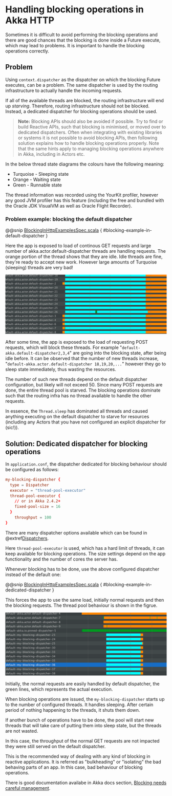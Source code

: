 <a id="handling-blocking-in-http-routes-scala"></a>
# Handling blocking operations in Akka HTTP

Sometimes it is difficult to avoid performing the blocking operations and there
are good chances that the blocking is done inside a Future execute, which may
lead to problems. It is important to handle the blocking operations correctly.

## Problem

Using `context.dispatcher` as the dispatcher on which the blocking Future
executes, can be a problem. The same dispatcher is used by the routing
infrastructure to actually handle the incoming requests. 

If all of the available threads are blocked, the routing infrastructure will end up *starving*. 
Therefore, routing infrastructure should not be blocked. Instead, a dedicated dispatcher
for blocking operations should be used.

> **Note:**
Blocking APIs should also be avoided if possible. Try to find or build Reactive APIs,
such that blocking is minimised, or moved over to dedicated dispatchers.
Often when integrating with existing libraries or systems it is not possible to
avoid blocking APIs, then following solution explains how to handle blocking
operations properly.
Note that the same hints apply to managing blocking operations anywhere in Akka,
including in Actors etc.

In the below thread state diagrams the colours have the following meaning:

 * Turquoise - Sleeping state
 * Orange - Waiting state
 * Green - Runnable state

The thread information was recorded using the YourKit profiler, however any good JVM profiler 
has this feature (including the free and bundled with the Oracle JDK VisualVM as well as Oracle Flight Recorder). 

### Problem example: blocking the default dispatcher

@@snip [BlockingInHttpExamplesSpec.scala](../../../../test/scala/docs/http/scaladsl/server/BlockingInHttpExamplesSpec.scala) { #blocking-example-in-default-dispatcher }

Here the app is exposed to load of continous GET requests and large number
of akka.actor.default-dispatcher threads are handling requests. The orange
portion of the thread shows that they are idle. Idle threads are fine,
they're ready to accept new work. However large amounts of Turquoise (sleeping) threads are very bad!

![DispatcherBehaviourOnBadCode.png](DispatcherBehaviourOnBadCode.png)

After some time, the app is exposed to the load of requesting POST requests,
which will block these threads. For example "`default-akka.default-dispatcher2,3,4`"
are going into the blocking state, after being idle before. It can be observed
that the number of new threads increase, "`default-akka.actor.default-dispatcher 18,19,20,...`" 
however they go to sleep state immediately, thus wasting the
resources.

The number of such new threads depend on the default dispatcher configuration,
but likely will not exceed 50. Since many POST requests are done, the entire
thread pool is starved. The blocking operations dominate such that the routing
infra has no thread available to handle the other requests.

In essence, the `Thread.sleep` has dominated all threads and caused anything 
executing on the default dispatcher to starve for resources (including any Actors
that you have not configured an explicit dispatcher for (sic!)).

## Solution: Dedicated dispatcher for blocking operations

In `application.conf`, the dispatcher dedicated for blocking behaviour should
be configured as follows:

```conf
my-blocking-dispatcher {
  type = Dispatcher
  executor = "thread-pool-executor"
  thread-pool-executor {
    // or in Akka 2.4.2+
    fixed-pool-size = 16
  }
    throughput = 100
}
```

There are many dispatcher options available which can be found in @extref[Dispatchers](akka-docs:scala/dispatchers.html).

Here `thread-pool-executor` is used, which has a hard limit of threads, it can
keep available for blocking operations. The size settings depend on the app
functionality and the number of cores the server has.

Whenever blocking has to be done, use the above configured dispatcher
instead of the default one:

@@snip [BlockingInHttpExamplesSpec.scala](../../../../test/scala/docs/http/scaladsl/server/BlockingInHttpExamplesSpec.scala) { #blocking-example-in-dedicated-dispatcher }

This forces the app to use the same load, initially normal requests and then
the blocking requests. The thread pool behaviour is shown in the figrue.

![DispatcherBehaviourOnGoodCode.png](DispatcherBehaviourOnGoodCode.png)

Initially, the normal requests are easily handled by default dispatcher, the
green lines, which represents the actual execution.

When blocking operations are issued, the `my-blocking-dispatcher`
starts up to the number of configured threads. It handles sleeping. After
certain period of nothing happening to the threads, it shuts them down.

If another bunch of operations have to be done, the pool will start new
threads that will take care of putting them into sleep state, but the
threads are not wasted.

In this case, the throughput of the normal GET requests are not impacted
they were still served on the default dispatcher.

This is the recommended way of dealing with any kind of blocking in reactive
applications. It is referred as "bulkheading" or "isolating" the bad behaving
parts of an app. In this case, bad behaviour of blocking operations.

There is good documentation availabe in Akka docs section, 
[Blocking needs careful management](http://doc.akka.io/docs/akka/current/general/actor-systems.html#Blocking_Needs_Careful_Management).